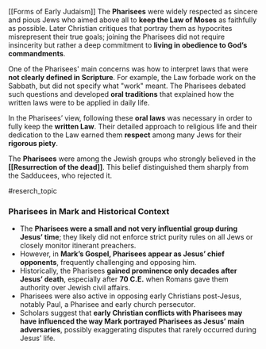 [[Forms of Early Judaism]]
The **Pharisees** were widely respected as sincere and pious Jews who aimed above all to **keep the Law of Moses** as faithfully as possible. Later Christian critiques that portray them as hypocrites misrepresent their true goals; joining the Pharisees did not require insincerity but rather a deep commitment to **living in obedience to God’s commandments**.

One of the Pharisees' main concerns was how to interpret laws that were **not clearly defined in Scripture**. For example, the Law forbade work on the Sabbath, but did not specify what "work" meant. The Pharisees debated such questions and developed **oral traditions** that explained how the written laws were to be applied in daily life.

In the Pharisees’ view, following these **oral laws** was necessary in order to fully keep the **written Law**. Their detailed approach to religious life and their dedication to the Law earned them **respect** among many Jews for their **rigorous piety**.

The **Pharisees** were among the Jewish groups who strongly believed in the **[[Resurrection of the dead]]**. This belief distinguished them sharply from the Sadducees, who rejected it.


#reserch_topic 
### **Pharisees in Mark and Historical Context**

- The **Pharisees were a small and not very influential group during Jesus’ time**; they likely did not enforce strict purity rules on all Jews or closely monitor itinerant preachers.
- However, in **Mark’s Gospel, Pharisees appear as Jesus’ chief opponents**, frequently challenging and opposing him.
- Historically, the Pharisees **gained prominence only decades after Jesus’ death**, especially after **70 C.E.** when Romans gave them authority over Jewish civil affairs. 
- Pharisees were also active in opposing early Christians post-Jesus, notably Paul, a Pharisee and early church persecutor.
- Scholars suggest that **early Christian conflicts with Pharisees may have influenced the way Mark portrayed Pharisees as Jesus’ main adversaries**, possibly exaggerating disputes that rarely occurred during Jesus’ life.
